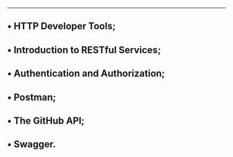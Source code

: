 ----------------------------------------------------------------------------------
• HTTP Developer Tools;
----------------------------------------------------------------------------------
• Introduction to RESTful Services;
----------------------------------------------------------------------------------
• Authentication and Authorization;
----------------------------------------------------------------------------------
• Postman;
----------------------------------------------------------------------------------
• The GitHub API;
----------------------------------------------------------------------------------
• Swagger.
----------------------------------------------------------------------------------
